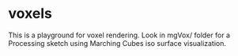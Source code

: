 voxels
======

This is a playground for voxel rendering. Look in mgVox/ folder for a Processing sketch using Marching Cubes iso surface visualization.
